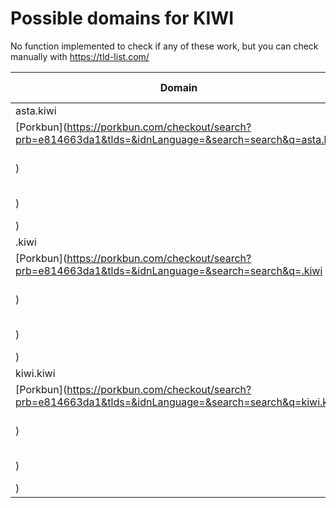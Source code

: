 # Possible domains for KIWI

No function implemented to check if any of these work, but you can check manually with https://tld-list.com/

| Domain | Porkbun | NameCheap | Google Domains |
|---|---|---|---|
| asta.kiwi | [Porkbun](https://porkbun.com/checkout/search?prb=e814663da1&tlds=&idnLanguage=&search=search&q=asta.kiwi) | [Namecheap](https://www.namecheap.com/domains/registration/results/?domain=asta.kiwi) | [Google](https://domains.google.com/registrar/search?searchTerm=asta.kiwi) |
| .kiwi | [Porkbun](https://porkbun.com/checkout/search?prb=e814663da1&tlds=&idnLanguage=&search=search&q=.kiwi) | [Namecheap](https://www.namecheap.com/domains/registration/results/?domain=.kiwi) | [Google](https://domains.google.com/registrar/search?searchTerm=.kiwi) |
| kiwi.kiwi | [Porkbun](https://porkbun.com/checkout/search?prb=e814663da1&tlds=&idnLanguage=&search=search&q=kiwi.kiwi) | [Namecheap](https://www.namecheap.com/domains/registration/results/?domain=kiwi.kiwi) | [Google](https://domains.google.com/registrar/search?searchTerm=kiwi.kiwi) |
